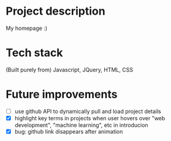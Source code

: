 # Project description

My homepage :)

# Tech stack

(Built purely from) Javascript, JQuery, HTML, CSS

# Future improvements
- [ ] use github API to dynamically pull and load project details
- [x] highlight key terms in projects when user hovers over "web development", "machine learning", etc in introducion
- [x] bug: github link disappears after animation